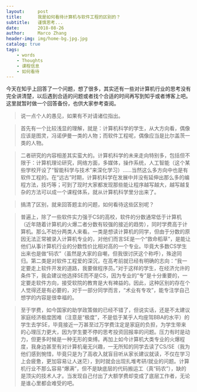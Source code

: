 ```yaml
---
layout:     post
title:      我是如何看待计算机与软件工程的区别的？
subtitle:   谨慎思考...
date:       2018-08-26
author:     Marco Zhang
header-img: img/home-bg.jpg.jpg
catalog: true
tags:
    - words
    - Thoughts
    - 课程信息
    - 如何看待
---
```


今天在知乎上回答了一个问题，想了很多，其实还有一些对计算机行业的思考没有完全讲清楚，以后遇到合适的问题或者找个合适的时间再写到知乎或者博客上吧。这里就暂时做一个回答备份，也供大家参考查阅。

>说一点个人的愚见，如果有不对请诸位指出。

>首先有一个比较浅显的理解，就是：计算机科学的学生，从大方向看，偶像应该是图灵，冯诺伊曼一类的人物；而软件工程呢，偶像应当是比尔盖茨一类的人物。

>二者研究的内容相差其实蛮大的。计算机科学的未来走向特别多，包括但不限于：计算机理论研究，网络方面，多媒体，操作系统，人工智能（这个某些学校开设了“智能科学与技术”来深化学习）……当然这么多方向中也是有软件工程的。在“远古”时期，计算机科学在发展中并没有延伸出那么多的编程方法，技巧等；可到了现时大家都发现那些能让程序越写越大，越写越复杂的方法可以成一个课程体系，就从计算机科学里分出来了。

>搞清了区别，就来回答题主的问题，如何看待这些区别呢？

>普遍上，除了一些软件实力强于CS的高校，软件的分数通常低于计算机（近年随着计算机的火爆二者分数有较强的接近的趋势），同时学费高于计算机。那么不妨分两类人来看。一类是想读计算机的同学，但由于分数的原因无法正常被录入计算机专业的，对他们而言SE是一个“救命稻草”，是能让他们从事计算机行业的分数性价比相对高的一个专业。毕竟大多数CS学生出来也是做“码农”（虽然是大家的自嘲，但我很讨厌这个称呼），殊途同归。第二类是对软件工程爱的深沉，在高考前就已经有明确的志向：“我一定要走上软件开发的道路，我要做程序员。”对于这样的学生，在经济允许的条件下，我会建议他选择SE而不是CS，因为专业的“专”是十分重要的，一定要走软件方向，接受软院的教育是大有裨益的。因此，这种区别的存在个人觉得还是有必要的，对于一部分同学而言，“术业有专攻”，能专注学自己想学的内容是很幸福的。

>至于学费，如今国家的助学政策做的已经不错了，但说实话，还是不太建议家庭经济极度困难（注意是“极度”，不是低于某乎人均座驾BBA的水平）的学生去学SE，毕竟接近一万甚至过万学费注定是家庭的负担，为学生带来的心理压力更大，因为学生要不停的思考投资回报率的问题。压力有时是动力，但更多时候是一种无形的束缚。再加上如今计算机大类专业的火爆程度，我身边甚至有对计算机毫无兴趣，一无所知的同学去读了CS/SE（我为他们感到惋惜，毕竟只是为了高收入就盲目听从家长建议就读，不仅在学习上会疲惫，更加容易让人迷茫），到时就会出现扎堆考研/就业的问题。计算机行业不那么容易“爆满”，但不是缺底层的代码搬运工（真“码农”），缺的是顶尖的技术人才。当发现自己付出了大额学费却变成了底层工作者，无论是谁心里都会难受的吧。
